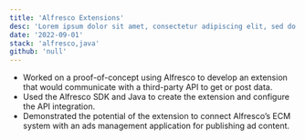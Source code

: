 ```yaml
---
title: 'Alfresco Extensions'
desc: 'Lorem ipsum dolor sit amet, consectetur adipiscing elit, sed do eiusmod tempor incididunt ut labore et dolore magna aliqua.'
date: '2022-09-01'
stack: 'alfresco,java'
github: 'null'
---
```


- Worked on a proof-of-concept using Alfresco to develop an extension that would communicate with a third-party API to get or post data.
- Used the Alfresco SDK and Java to create the extension and configure the API integration.
- Demonstrated the potential of the extension to connect Alfresco’s ECM system with an ads management application for publishing ad content.
